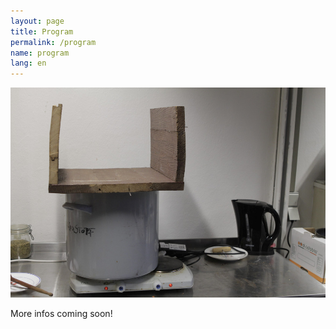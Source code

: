 ```yaml
---
layout: page
title: Program
permalink: /program
name: program
lang: en
---
```


![](/assets/img/topf.jpg)

More infos coming soon!
